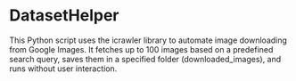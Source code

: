 # DatasetHelper
This Python script uses the icrawler library to automate image downloading from Google Images. It fetches up to 100 images based on a predefined search query, saves them in a specified folder (downloaded_images), and runs without user interaction.
